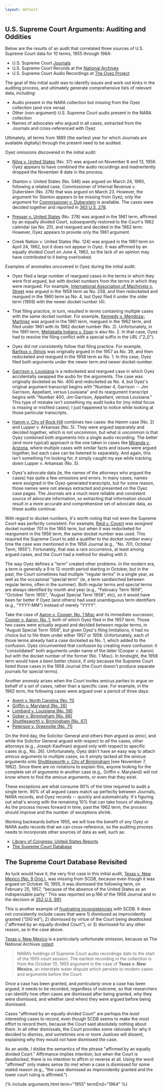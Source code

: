 ```yaml
---
layout: default
---
```


## U.S. Supreme Court Arguments: Auditing and Oddities

Below are the results of an audit that correlated three sources of U.S. Supreme Court data for 10 terms, 1955 through 1964:

  - U.S. Supreme Court [Journals](https://www.supremecourt.gov/orders/journal.aspx)
  - U.S. Supreme Court Records at the [National Archives](https://www.archives.gov/research/guide-fed-records/groups/267.html)
  - U.S. Supreme Court Audio Recordings at [The Oyez Project](https://www.oyez.org)

The goal of this initial audit was to identify issues and work out kinks in the auditing process, and ultimately generate comprehensive lists of relevant data, including:

  - Audio present in the NARA collection but missing from the Oyez collection (and vice versa)
  - Other (non-argument) U.S. Supreme Court audio present in the NARA collection
  - Names of advocates who argued in all cases, extracted from the Journals and cross-referenced with Oyez

Ultimately, all terms from 1889 (the earliest year for which Journals are available digitally) through the present need to be audited.

Oyez omissions discovered in the initial audit:

  - [Nilva v. United States](https://www.oyez.org/cases/1956/37) (No. 37) was argued on November 8 and 13, 1956.  Oyez appears to have combined the audio recordings and inadvertently dropped the November 8 date in the process.

  - Stanton v. United States (No. 546) was argued on March 24, 1960, following a related case, Commissioner of Internal Revenue v. Duberstein  (No. 376) that was argued on March 23.  However, the argument for Stanton appears to be missing from Oyez; only the argument for [Commissioner v. Duberstein](https://www.oyez.org/cases/1959/376) is available.  The cases were decided together and reported in [363 U.S. 278](https://tile.loc.gov/storage-services/service/ll/usrep/usrep363/usrep363278/usrep363278.pdf).

  - [Presser v. United States](https://www.oyez.org/cases/1961/278) (No. 278) was argued in the 1961 term, affirmed by an equally divided Court, subsequently restored to the Court's 1962 calendar (as No. 25), and reargued and decided in the 1962 term.  However, Oyez appears to provide only the 1961 argument.

  - Creek Nation v. United States (No. 124) was argued in the 1961 term on April 24, 1962, but it does not appear in Oyez.  It was affirmed by an equally divided Court on June 4, 1962, so the lack of an opinion may have contributed to it being overlooked.

Examples of anomalies uncovered in Oyez during the initial audit:

  - Oyez filed a large number of reargued cases in the terms in which they were first argued, but with docket numbers from the terms in which they were reargued.  For example, [International Association of Machinists v. Street](https://www.oyez.org/cases/1959/4) was argued in the 1959 term as No. 258, and then redocketed and reargued in the 1960 term as No. 4, but Oyez filed it under the older term (1959) with the newer docket number (4).

  - That filing practice, in turn, resulted in terms containing multiple cases with the same docket number.  For example, [Kennedy v. Mendoza-Martinez](https://www.oyez.org/cases/1961/2) was argued in the 1961 term, reargued in the 1962 term, and filed under 1961 with its 1962 docket number (No. 2).  Unfortunately, in the 1961 term, [Metlakatla Indians v. Egan](https://www.oyez.org/cases/1961/2_0) is also No. 2.  In that case, Oyez had to resolve the filing conflict with a special suffix in the URL ("2_0").
  
  - Oyez did not consistently follow that filing practice.  For example, [Bartkus v. Illinois](https://www.oyez.org/cases/1958/1) was originally argued in the 1957 as No. 39, and then redocketed and reargued in the 1958 term as No. 1.  In this case, Oyez filed both arguments under the newer term *and* newer docket number.

  - [Garrison v. Louisiana](https://www.oyez.org/cases/1964/4) is a redocketed and reargued case in which Oyez accidentally swapped the audio for the arguments.  The case was originally docketed as No. 400 and redocketed as No. 4, but Oyez's original argument transcript begins with "Number 4, Garrison -- Jim Garrison, Appellant, versus Louisiana" and its reargument transcript begins with "Number 400, Jim Garrison, Appellant, versus Louisiana."  This type of mistake isn't something my audit looks for (my initial focus is missing or misfiled cases); I just happened to notice while looking at those particular transcripts.

  - [Hamm v. City of Rock Hill](https://www.oyez.org/cases/1964/2) combines two cases: the Hamm case (No. 2) and Lupper v. Arkansas (No. 5).  They were argued separately and decided together, which is not uncommon, but what *is* uncommon is that Oyez combined both arguments into a single audio recording.  The better (and more typical) approach is the one taken in cases like [Miranda v. Arizona](https://www.oyez.org/cases/1965/759), where multiple cases with similar facts and issues were argued together, but each case can be listened to separately.  And again, this isn't something I'm looking for, it simply caught my eye while tracking down Lupper v. Arkansas (No. 5).

  - Oyez's advocate data (ie, the names of the attorneys who argued the cases) has quite a few omissions and errors.  In many cases, names were assigned in the Oyez-generated transcripts, but for some reason, those names were not always extracted and presented on the Oyez case pages.  The Journals are a much more reliable and consistent source of advocate information, so extracting that information should result in a more accurate and comprehensive set of advocate data, as these audits continue.

With regard to docket numbers, it's worth noting that not even the Supreme Court was perfectly consistent.  For example, [Reid v. Covert](https://www.oyez.org/cases/1955/701) was assigned docket number 701 in the 1955 term, but when it was redocketed for reargument in the 1956 term, the same docket number was used.  This required the Supreme Court to add a qualifier to the docket number every time the case was mentioned in the 1956 Journal (e.g., "No. 701, October Term, 1955").  Fortunately, that was a rare occurrence, at least among argued cases, and the Court had a method for dealing with it.

The way Oyez defines a "term" created other problems.  In the modern era, a term is generally a 9 to 12-month period starting in October, but in the past, the Court sometimes had multiple "regular terms" in a single year, as well as the occasional "special term" (ie, a term sandwiched between regular terms, often in the summer).  Both regular terms and special terms are always identified by month and year (e.g., "February Term 1809", "October Term 1955", "August Special Term 1958", etc), so it would have been far better if Oyez (and others) had used unambiguous term identifiers (e.g., "YYYY-MM") instead of merely "YYYY".

Take the case of [Aaron v. Cooper, No. 1 Misc](https://www.oyez.org/cases/1957/1_misc) and its immediate successor, [Cooper v. Aaron, No. 1](https://www.oyez.org/cases/1957/1_misc), both of which Oyez filed in the 1957 term.  Those two cases were actually argued and decided *between* regular terms, in "August Special Term 1958", but given Oyez's filing limitations, it had no choice but to file them under either 1957 or 1958.  Unfortunately, each of those terms already had a case docketed as No. 1, which added to the confusion.  Oyez circumvented that confusion by creating *more* confusion: it "consolidated" both arguments under name of the latter (Cooper v. Aaron) but with the docket number of the former (No. 1 Misc).  In hindsight, the 1958 term would have a been better choice, if only because the Supreme Court listed those cases in the 1958 Journal (the Court doesn't produce separate journals for special terms).

Another anomaly arises when the Court invites *amicus* parties to argue on behalf of a *set* of cases, rather than a specific case.  For example, in the 1962 term, the following cases were argued over a period of three days:

  - [Avent v. North Carolina (No. 11)](https://www.oyez.org/cases/1962/11)
  - [Griffin v. Maryland (No. 26)](https://www.oyez.org/cases/1962/6)
  - [Lombard v. Louisiana (No. 58)](https://www.oyez.org/cases/1962/58)
  - [Gober v. Birmingham (No. 66)](https://www.oyez.org/cases/1962/66)
  - [Shuttlesworth v. Birmingham (No. 67)](https://www.oyez.org/cases/1962/67)
  - [Peterson v. Greenville (No. 71)](https://www.oyez.org/cases/1962/71)

On the third day, the Solicitor General and others then argued as *amici*, and while the Solicitor General argued with respect to *all* the cases, other attorneys (e.g., Joseph Kaufman) argued only with respect to specific cases (e.g., No. 26).  Unfortunately, Oyez didn't have an easy way to attach *amicus* arguments to multiple cases, so it simply tacked all the *amicus* arguments onto [Shuttlesworth v. City of Birmingham](https://www.oyez.org/cases/1962/67) [see November 7, 1962].  Since there are no notations to explain this, anyone looking for the complete set of arguments in another case (e.g., Griffin v. Maryland) will not know where to find the *amicus* arguments, or even that they exist.

These exceptions are what consume 90% of the time required to audit a single term.  90% of all argued cases match up perfectly between Journals, NARA records, and Oyez records -- quickly and automatically.  It's figuring out what's wrong with the remaining 10% that can take hours of sleuthing.  As the process moves forward in time, past the 1962 term, the process should improve and the number of exceptions shrink.

Working backwards before 1955, we will lose the benefit of any Oyez or NARA audio records that we can cross-reference, so the auditing process needs to incorporate other sources of data as well, such as:

  - [Library of Congress: United States Reports](https://www.loc.gov/collections/united-states-reports/)
  - [The Supreme Court Database](http://scdb.wustl.edu)

## The Supreme Court Database Revisited

As luck would have it, the very first case in this initial audit, [Texas v. New Mexico (No. 9 Orig.)](https://www.oyez.org/cases/1955/9-orig), was missing from SCDB, because even though it was argued on October 10, 1955, it was dismissed the following term, on February 25, 1957, "because of the absence of the United States as an indispensable party."  This was reported on p.166 of the 1956 Journal and in the decision at [352 U.S. 991](https://tile.loc.gov/storage-services/service/ll/usrep/usrep352/usrep352decisions/usrep352decisions.pdf#page=191).

This is another example of [frustrating inconsistencies](https://lonedissent.org/blog/2019/02/18/) with SCDB.  It does not consistently include cases that were 1) dismissed as improvidently granted ("DIG'ed"), 2) dismissed by virtue of the Court being deadlocked ("affirmed by an equally divided Court"), or 3) dismissed for any other reason, as in the case above.

[Texas v. New Mexico](https://www.oyez.org/cases/1955/9-orig) is a particularly unfortunate omission, because as The National Archives [noted](https://unwritten-record.blogs.archives.gov/2024/03/15/behind-the-scenes-providing-access-to-supreme-court-oral-arguments/):

> NARA’s holdings of Supreme Court audio recordings date to the start of the 1955 court session. The earliest recording in the collection is from the October 10, 1955 argument in the case of **Texas v. New Mexico**, an interstate water dispute which persists to modern cases and arguments before the Court.

Once a case has been granted, and *particularly* once a case has been argued, it needs to be recorded, regardless of outcome, so that researchers can identify how often cases are dismissed after being granted, why they were dismissed, and whether (and when) they were argued before being dismissed.

Cases "affirmed by an equally divided Court" are perhaps the *least* interesting cases to record, even though SCDB seems to make the *most* effort to record them, because the Court said absolutely nothing about them.  In all other dismissals, the Court provides some rationale for why it decided to dismiss, and sometimes one or more Justices will dissent, explaining why they would *not* have dismissed the case.

As an aside, I dislike the semantics of the phrase "affirmed by an equally divided Court."  Affirmance implies intention, but when the Court is deadlocked, there is no intention to affirm or reverse at all.  Using the word "affirmed" only makes sense (to me) when a case is dismissed for some stated reason (e.g., "the case dismissed as improvidently granted and the lower court ruling is affirmed.")

{% include arguments.html term="1955" termEnd="1964" %}
